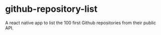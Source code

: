 # github-repository-list
A react native app to list the 100 first Github repositories from their public API.
